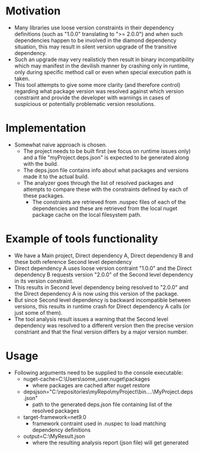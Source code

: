 # Motivation
- Many libraries use loose version constraints in their dependency definitions (such as "1.0.0" translating to ">= 2.0.0") and when such dependencies happen to be involved in the diamond dependency situation, this may result in silent version upgrade of the transitive dependency.
- Such an upgrade may very realisticly then result in binary incompatibility which may manifest in the devilish manner by crashing only in runtime, only during specific method call or even when special execution path is taken.
- This tool attempts to give some more clarity (and therefore control) regarding what package version was resolved against which version constraint and provide the developer with warnings in cases of suspicious or potentially problematic version resolutions.

# Implementation
- Somewhat naive approach is chosen.
  - The project needs to be built first (we focus on runtime issues only) and a file "myProject.deps.json" is expected to be generated along with the build.
  - The deps.json file contains info about what packages and versions made it to the actual build.
  - The analyzer goes through the list of resolved packages and attempts to compare these with the constraints defined by each of these packages.
    - The constraints are retrieved from .nuspec files of each of the dependencies and these are retrieved from the local nuget package cache on the local filesystem path.
 
 # Example of tools functionality
- We have a Main project, Direct dependency A, Direct dependency B and these both reference Second level dependency
- Direct dependency A uses loose version contraint "1.0.0" and the Direct dependency B requests version "2.0.0" of the Second level dependency in its version constraint.
- This results in Second level dependency being resolved to "2.0.0" and the Direct dependency A is now using this version of the package.
- But since Second level dependency is backward incompatible between versions, this results in runtime crash for Direct dependency A calls (or just some of them).
- The tool analysis result issues a warning that the Second level dependency was resolved to a different version then the precise version constriant and that the final version differs by a major version number.

 # Usage
- Following arguments need to be supplied to the console executable:
  - nuget-cache=C:\Users\some_user\.nuget\packages
    - where packages are cached after nuget restore
  - depsjson="C:\repositories\myRepo\myProject\bin\....\MyProject.deps.json"
    - path to the generated deps.json file containing list of the resolved packages
  - target-framework=net9.0
    - framework contraint used in .nuspec to load matching dependency definitions
  - output=C:\MyResult.json
    - where the resulting analysis report (json file) will get generated
    

